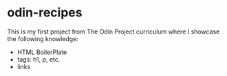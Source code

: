 # odin-recipes

This is my first project from The Odin Project curriculum where I showcase the following knowledge: 

* HTML BoilerPlate
* tags: h1, p, etc.
* links